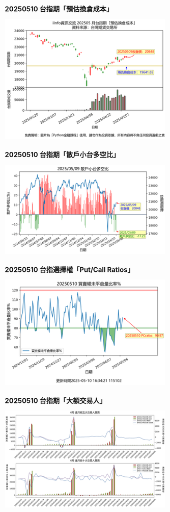 ## 20250510 台指期「預估換倉成本」
![](images/txfcost.png)

## 20250510 台指期「散戶小台多空比」
![](images/bbiri.png)

## 20250510 台指選擇權「Put/Call Ratios」
![](images/pcratio.png)

## 20250510 台指期「大額交易人」
![](images/blocktrade.png)

